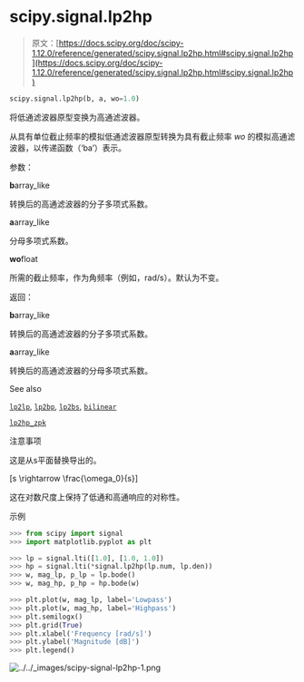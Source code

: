 # scipy.signal.lp2hp

> 原文：[https://docs.scipy.org/doc/scipy-1.12.0/reference/generated/scipy.signal.lp2hp.html#scipy.signal.lp2hp](https://docs.scipy.org/doc/scipy-1.12.0/reference/generated/scipy.signal.lp2hp.html#scipy.signal.lp2hp)

```py
scipy.signal.lp2hp(b, a, wo=1.0)
```

将低通滤波器原型变换为高通滤波器。

从具有单位截止频率的模拟低通滤波器原型转换为具有截止频率 *wo* 的模拟高通滤波器，以传递函数（‘ba’）表示。

参数：

**b**array_like

转换后的高通滤波器的分子多项式系数。

**a**array_like

分母多项式系数。

**wo**float

所需的截止频率，作为角频率（例如，rad/s）。默认为不变。

返回：

**b**array_like

转换后的高通滤波器的分子多项式系数。

**a**array_like

转换后的高通滤波器的分母多项式系数。

See also

[`lp2lp`](scipy.signal.lp2lp.html#scipy.signal.lp2lp "scipy.signal.lp2lp"), [`lp2bp`](scipy.signal.lp2bp.html#scipy.signal.lp2bp "scipy.signal.lp2bp"), [`lp2bs`](scipy.signal.lp2bs.html#scipy.signal.lp2bs "scipy.signal.lp2bs"), [`bilinear`](scipy.signal.bilinear.html#scipy.signal.bilinear "scipy.signal.bilinear")

[`lp2hp_zpk`](scipy.signal.lp2hp_zpk.html#scipy.signal.lp2hp_zpk "scipy.signal.lp2hp_zpk")

注意事项

这是从s平面替换导出的。

\[s \rightarrow \frac{\omega_0}{s}\]

这在对数尺度上保持了低通和高通响应的对称性。

示例

```py
>>> from scipy import signal
>>> import matplotlib.pyplot as plt 
```

```py
>>> lp = signal.lti([1.0], [1.0, 1.0])
>>> hp = signal.lti(*signal.lp2hp(lp.num, lp.den))
>>> w, mag_lp, p_lp = lp.bode()
>>> w, mag_hp, p_hp = hp.bode(w) 
```

```py
>>> plt.plot(w, mag_lp, label='Lowpass')
>>> plt.plot(w, mag_hp, label='Highpass')
>>> plt.semilogx()
>>> plt.grid(True)
>>> plt.xlabel('Frequency [rad/s]')
>>> plt.ylabel('Magnitude [dB]')
>>> plt.legend() 
```

![../../_images/scipy-signal-lp2hp-1.png](../Images/ea419991dd917e1c0aa20d67326d1589.png)
